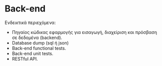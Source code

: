 # Back-end

Ενδεικτικά περιεχόμενα:

- Πηγαίος κώδικας εφαρμογής για εισαγωγή, διαχείριση και
  πρόσβαση σε δεδομένα (backend).
- Database dump (sql ή json)
- Back-end functional tests.
- Back-end unit tests.
- RESTful API.

